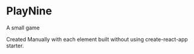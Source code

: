 # PlayNine
A small game

Created Manually with each element built without using create-react-app starter.
